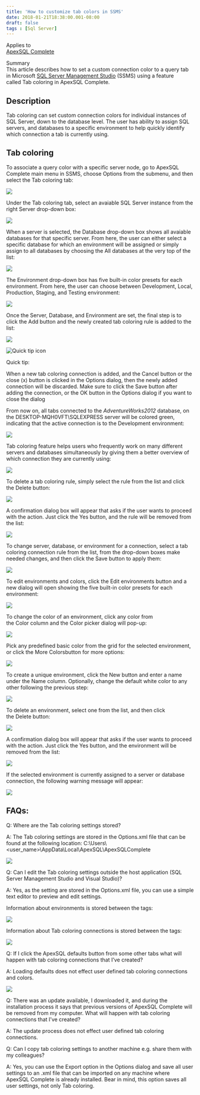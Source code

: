 ```yaml
---
title: 'How to customize tab colors in SSMS'
date: 2018-01-21T18:38:00.001-08:00
draft: false
tags : [Sql Server]
---
```


Applies to  
[ApexSQL Complete](https://www.apexsql.com/sql_tools_complete.aspx)

Summary  
This article describes how to set a custom connection color to a query tab in Microsoft [SQL Server Management Studio](https://docs.microsoft.com/en-us/sql/ssms/download-sql-server-management-studio-ssms) (SSMS) using a feature called Tab coloring in ApexSQL Complete.

Description
-----------

Tab coloring can set custom connection colors for individual instances of SQL Server, down to the database level. The user has ability to assign SQL servers, and databases to a specific environment to help quickly identify which connection a tab is currently using.  
  
  

Tab coloring
------------

To associate a query color with a specific server node, go to ApexSQL Complete main menu in SSMS, choose Options from the submenu, and then select the Tab coloring tab:

![](https://knowledgebase.apexsql.com/wp-content/uploads/2017/08/word-image-73ab.png)

  

Under the Tab coloring tab, select an avaiable SQL Server instance from the right Server drop-down box:

[![](https://knowledgebase.apexsql.com/wp-content/uploads/2017/08/word-image-74a.png)](https://knowledgebase.apexsql.com/wp-content/uploads/2017/08/word-image-74a.png)

When a server is selected, the Database drop-down box shows all avaiable databases for that specific server. From here, the user can either select a specific database for which an environment will be assigned or simply assign to all databases by choosing the All databases at the very top of the list:

![](https://knowledgebase.apexsql.com/wp-content/uploads/2017/08/word-image-75ab.png)

The Environment drop-down box has five built-in color presets for each environment. From here, the user can choose between Development, Local, Production, Staging, and Testing environment:

![](https://knowledgebase.apexsql.com/wp-content/uploads/2017/08/word-image-76ab.png)

Once the Server, Database, and Environment are set, the final step is to click the Add button and the newly created tab coloring rule is added to the list:

![](https://knowledgebase.apexsql.com/wp-content/uploads/2017/08/word-image-77ab.png)

![Quick tip icon](https://knowledgebase.apexsql.com/wp-content/uploads/2014/05/42x42red-01.png)

Quick tip:

When a new tab coloring connection is added, and the Cancel button or the close (x) button is clicked in the Options dialog, then the newly added connection will be discarded. Make sure to click the Save button after adding the connection, or the OK button in the Options dialog if you want to close the dialog

From now on, all tabs connected to the _AdventureWorks2012_ database, on the DESKTOP-MQH0VFT\\SQLEXPRESS server will be colored green, indicating that the active connection is to the Development environment:

[![](https://knowledgebase.apexsql.com/wp-content/uploads/2017/08/word-image-78a.png)](https://knowledgebase.apexsql.com/wp-content/uploads/2017/08/word-image-78a.png)

Tab coloring feature helps users who frequently work on many different servers and databases simultaneously by giving them a better overview of which connection they are currently using:

[![](https://knowledgebase.apexsql.com/wp-content/uploads/2017/08/word-image-79a.png)](https://knowledgebase.apexsql.com/wp-content/uploads/2017/08/word-image-79a.png)

To delete a tab coloring rule, simply select the rule from the list and click the Delete button:

![](https://knowledgebase.apexsql.com/wp-content/uploads/2017/08/word-image-80ab.png)

A confirmation dialog box will appear that asks if the user wants to proceed with the action. Just click the Yes button, and the rule will be removed from the list:

![](https://knowledgebase.apexsql.com/wp-content/uploads/2017/08/word-image-81ab.png)

To change server, database, or environment for a connection, select a tab coloring connection rule from the list, from the drop-down boxes make needed changes, and then click the Save button to apply them:

![](https://knowledgebase.apexsql.com/wp-content/uploads/2017/08/word-image-82ab.png)

To edit environments and colors, click the Edit environments button and a new dialog will open showing the five built-in color presets for each environment:

![](https://knowledgebase.apexsql.com/wp-content/uploads/2017/08/word-image-83ab.png)

To change the color of an environment, click any color from the Color column and the Color picker dialog will pop-up:

![](https://knowledgebase.apexsql.com/wp-content/uploads/2017/08/word-image-84a1b.png)

Pick any predefined basic color from the grid for the selected environment, or click the More Colorsbutton for more options:

![](https://knowledgebase.apexsql.com/wp-content/uploads/2017/08/word-image-85ab.png)

To create a unique environment, click the New button and enter a name under the Name column. Optionally, change the default white color to any other following the previous step:

![](https://knowledgebase.apexsql.com/wp-content/uploads/2017/08/word-image-86ab.png)

To delete an environment, select one from the list, and then click the Delete button:

![](https://knowledgebase.apexsql.com/wp-content/uploads/2017/08/word-image-87ab.png)

A confirmation dialog box will appear that asks if the user wants to proceed with the action. Just click the Yes button, and the environment will be removed from the list:

![](https://knowledgebase.apexsql.com/wp-content/uploads/2017/08/word-image-88bc.png)

If the selected environment is currently assigned to a server or database connection, the following warning message will appear:

![](https://knowledgebase.apexsql.com/wp-content/uploads/2017/08/word-image-89bc.png)

FAQs:
-----

Q: Where are the Tab coloring settings stored?

A: The Tab coloring settings are stored in the Options.xml file that can be found at the following location: C:\\Users\\<user_name>\\AppData\\Local\\ApexSQL\\ApexSQLComplete

![](https://knowledgebase.apexsql.com/wp-content/uploads/2017/08/word-image-90b.png)

Q: Can I edit the Tab coloring settings outside the host application (SQL Server Management Studio and Visual Studio)?

A: Yes, as the setting are stored in the Options.xml file, you can use a simple text editor to preview and edit settings.

Information about environments is stored between the <GlobalEnvironments> tags:

![](https://knowledgebase.apexsql.com/wp-content/uploads/2017/08/word-image-91b2.png)

Information about Tab coloring connections is stored between the <GlobalTabColorings> tags:

![](https://knowledgebase.apexsql.com/wp-content/uploads/2017/08/word-image-92b2.png)

Q: If I click the ApexSQL defaults button from some other tabs what will happen with tab coloring connections that I’ve created?

A: Loading defaults does not effect user defined tab coloring connections and colors.

![](https://knowledgebase.apexsql.com/wp-content/uploads/2017/08/word-image-93bc.png)

Q: There was an update available, I downloaded it, and during the installation process it says that previous versions of ApexSQL Complete will be removed from my computer. What will happen with tab coloring connections that I’ve created?

A: The update process does not effect user defined tab coloring connections.

Q: Can I copy tab coloring settings to another machine e.g. share them with my colleagues?

A: Yes, you can use the Export option in the Options dialog and save all user settings to an .xml file that can be imported on any machine where ApexSQL Complete is already installed. Bear in mind, this option saves all user settings, not only Tab coloring.